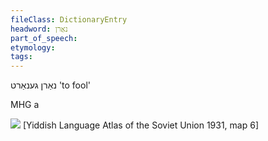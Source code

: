 ```yaml
---
fileClass: DictionaryEntry
headword: נאַרן
part_of_speech: 
etymology: 
tags: 
---
```

נאַרן
גענאַרט
'to fool'

MHG a

![](https://ia801509.us.archive.org/29/items/shprakhatlas/ShprakhatlasKarte6-Optimized.jpg)
[Yiddish Language Atlas of the Soviet Union 1931, map 6] 